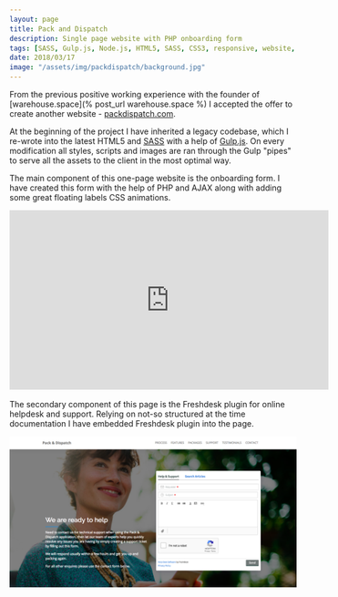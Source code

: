 ```yaml
---
layout: page
title: Pack and Dispatch 
description: Single page website with PHP onboarding form
tags: [SASS, Gulp.js, Node.js, HTML5, SASS, CSS3, responsive, website, single page, onboarding, form, PHP]
date: 2018/03/17
image: "/assets/img/packdispatch/background.jpg"
---
```


From the previous positive working experience with the founder of [warehouse.space](% post_url warehouse.space %) I accepted the offer to create another website - [packdispatch.com](https://packdispatch.com). 

At the beginning of the project I have inherited a legacy codebase, which I re-wrote into the latest HTML5 and [SASS](https://sass-lang.com/) with a help of [Gulp.js](https://gulpjs.com/). On every modification all styles, scripts and images are ran through the Gulp "pipes" to serve all the assets to the client in the most optimal way.

The main component of this one-page website is the onboarding form. I have created this form with the help of PHP and AJAX along with adding some great floating labels CSS animations.

<div class="videoWrapper">
    <iframe width="560" height="315" src="https://www.youtube.com/embed/NXVTP0Sl2No" frameborder="0" allow="autoplay; encrypted-media" allowfullscreen></iframe>
</div>

The secondary component of this page is the Freshdesk plugin for online helpdesk and support. Relying on not-so structured at the time documentation I have embedded Freshdesk plugin into the page.

![Freshdesk embedded plugin](/assets/img/packdispatch/freshdesk.png)